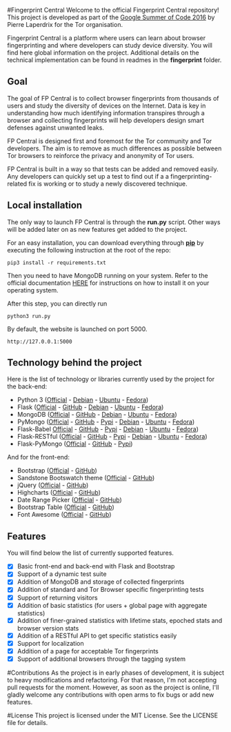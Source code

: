 #Fingerprint Central
Welcome to the official Fingerprint Central repository!
This project is developed as part of the
[Google Summer of Code 2016](https://summerofcode.withgoogle.com/projects/#5574889654190080)
by Pierre Laperdrix for the Tor organisation.

Fingerprint Central is a platform where users can learn about browser fingerprinting and
where developers can study device diversity.
You will find here global information on the project.
Additional details on the technical implementation can be found in readmes in the **fingerprint** folder.

## Goal
The goal of FP Central is to collect browser fingerprints from thousands of users and study
the diversity of devices on the Internet. Data is key in understanding how much identifying
information transpires through a browser and collecting fingerprints will help developers
design smart defenses against unwanted leaks.

FP Central is designed first and foremost for the Tor community and Tor developers.
The aim is to remove as much differences as possible between Tor browsers to reinforce the
privacy and anonymity of Tor users.

FP Central is built in a way so that tests can be added and removed easily.
Any developers can quickly set up a test to find out if a a fingerprinting-related fix
is working or to study a newly discovered technique.


## Local installation
The only way to launch FP Central is through the **run.py** script.
Other ways will be added later on as new features get added to the project.

For an easy installation, you can download everything through **[pip](https://packaging.python.org/en/latest/install_requirements_linux/#installing-pip-setuptools-wheel-with-linux-package-managers)**
by executing the following instruction at the root of the repo:

    pip3 install -r requirements.txt


Then you need to have MongoDB running on your system.
Refer to the official documentation [HERE](https://docs.mongodb.com/manual/installation/)
for instructions on how to install it on your operating system.

After this step, you can directly run

    python3 run.py

By default, the website is launched on port 5000.

    http://127.0.0.1:5000

## Technology behind the project
Here is the list of technology or libraries currently used by the project for the back-end:
* Python 3 ([Official](https://www.python.org/) - [Debian](https://packages.debian.org/jessie/python3) - [Ubuntu](http://packages.ubuntu.com/xenial/python3) - [Fedora](https://apps.fedoraproject.org/packages/python3))
* Flask ([Official](http://flask.pocoo.org/) - [GitHub](https://github.com/pallets/flask) - [Debian](https://packages.debian.org/jessie/python3-flask) - [Ubuntu](http://packages.ubuntu.com/xenial/python3-flask) - [Fedora](https://apps.fedoraproject.org/packages/python3-flask))
* MongoDB ([Official](https://www.mongodb.com/) - [GitHub](https://github.com/mongodb/mongo) - [Debian](https://packages.debian.org/jessie/mongodb) - [Ubuntu](http://packages.ubuntu.com/xenial/mongodb) - [Fedora](https://apps.fedoraproject.org/packages/mongodb))
* PyMongo ([Official](https://api.mongodb.com/python/current/) - [GitHub](https://github.com/mongodb/mongo-python-driver) - [Pypi](https://pypi.python.org/pypi/pymongo) - [Debian](https://packages.debian.org/jessie/python3-pymongo) - [Ubuntu](http://packages.ubuntu.com/xenial/python3-pymongo) - [Fedora](https://apps.fedoraproject.org/packages/python3-pymongo))
* Flask-Babel [Official](https://pythonhosted.org/Flask-Babel/) - [GitHub](https://github.com/python-babel/flask-babel) - [Pypi](https://pypi.python.org/pypi/Flask-Babel) - [Debian](https://packages.debian.org/stretch/python3-flask-babel) - [Ubuntu](http://packages.ubuntu.com/xenial/python3-flask-babel) - [Fedora](https://apps.fedoraproject.org/packages/python-flask-babel))
* Flask-RESTful ([Official](https://flask-restful.readthedocs.io/en/latest/) - [GitHub](https://github.com/flask-restful/flask-restful) - [Pypi](https://pypi.python.org/pypi/Flask-RESTful) - [Debian](https://packages.debian.org/stretch/python3-flask-restful) - [Ubuntu](http://packages.ubuntu.com/xenial/python3-flask-restful) - [Fedora](https://apps.fedoraproject.org/packages/python-flask-restful))
* Flask-PyMongo ([Official](https://flask-pymongo.readthedocs.io/en/latest/) - [GitHub](https://github.com/dcrosta/flask-pymongo) - [Pypi](https://pypi.python.org/pypi/Flask-PyMongo))

And for the front-end:
* Bootstrap ([Official](https://getbootstrap.com/) - [GitHub](https://github.com/twbs/bootstrap))
* Sandstone Bootswatch theme ([Official](https://bootswatch.com/) - [GitHub](https://github.com/thomaspark/bootswatch))
* jQuery ([Official](https://jquery.com/) - [GitHub](https://github.com/jquery/jquery))
* Highcharts ([Official](http://www.highcharts.com/) - [GitHub](https://github.com/highcharts/highcharts))
* Date Range Picker ([Official](http://www.daterangepicker.com/) - [GitHub](https://github.com/dangrossman/bootstrap-daterangepicker))
* Bootstrap Table ([Official](http://bootstrap-table.wenzhixin.net.cn/) - [GitHub](https://github.com/wenzhixin/bootstrap-table))
* Font Awesome ([Official](http://fontawesome.io/) - [GitHub](https://github.com/FortAwesome/Font-Awesome))

## Features
You will find below the list of currently supported features.

- [x] Basic front-end and back-end with Flask and Bootstrap
- [x] Support of a dynamic test suite
- [x] Addition of MongoDB and storage of collected fingerprints
- [x] Addition of standard and Tor Browser specific fingerprinting tests
- [x] Support of returning visitors
- [x] Addition of basic statistics (for users + global page with aggregate statistics)
- [x] Addition of finer-grained statistics with lifetime stats, epoched stats and browser version stats
- [x] Addition of a RESTful API to get specific statistics easily
- [x] Support for localization
- [x] Addition of a page for acceptable Tor fingerprints
- [x] Support of additional browsers through the tagging system

#Contributions
As the project is in early phases of development, it is subject to heavy modifications
and refactoring. For that reason, I'm not accepting pull requests for the moment.
However, as soon as the project is online, I'll gladly welcome any contributions with open arms
to fix bugs or add new features.

#License
This project is licensed under the MIT License. See the LICENSE file for details.
